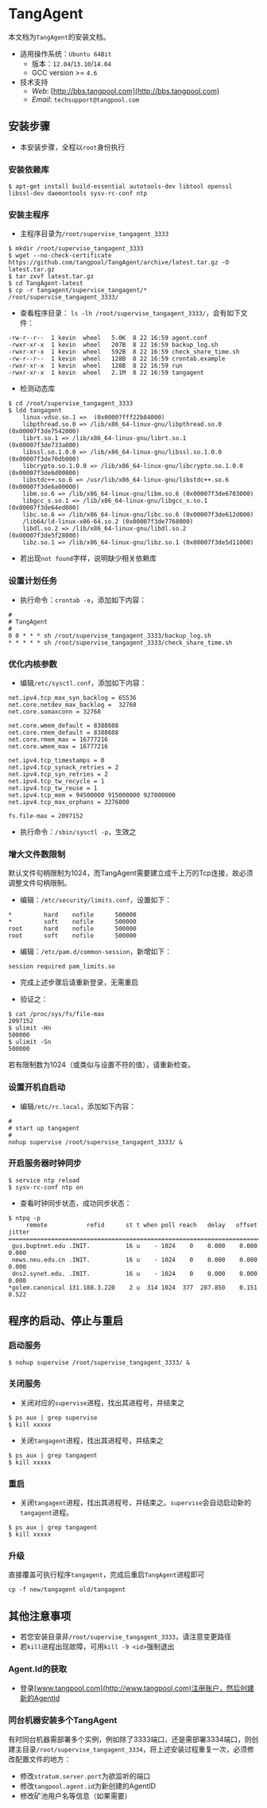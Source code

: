 # TangAgent
本文档为`TangAgent`的安装文档。

* 适用操作系统：`Ubuntu 64Bit`
  * 版本：`12.04`/`13.10`/`14.04`  
  * GCC version >= `4.6`
* 技术支持
  * _Web_: [http://bbs.tangpool.com](http://bbs.tangpool.com)
  * _Email_: `techsupport@tangpool.com`


## 安装步骤

* 本安装步骤，全程以`root`身份执行

### 安装依赖库

````
$ apt-get install build-essential autotools-dev libtool openssl libssl-dev daemontools sysv-rc-conf ntp
````

### 安装主程序

* 主程序目录为`/root/supervise_tangagent_3333`

````
$ mkdir /root/supervise_tangagent_3333
$ wget --no-check-certificate https://github.com/tangpool/TangAgent/archive/latest.tar.gz -O latest.tar.gz
$ tar zxvf latest.tar.gz 
$ cd TangAgent-latest
$ cp -r tangagent/supervise_tangagent/* /root/supervise_tangagent_3333/
````

* 查看程序目录： `ls -lh /root/supervise_tangagent_3333/`，会有如下文件：

````
-rw-r--r--  1 kevin  wheel   5.0K  8 22 16:59 agent.conf
-rwxr-xr-x  1 kevin  wheel   207B  8 22 16:59 backup_log.sh
-rwxr-xr-x  1 kevin  wheel   592B  8 22 16:59 check_share_time.sh
-rw-r--r--  1 kevin  wheel   128B  8 22 16:59 crontab.example
-rwxr-xr-x  1 kevin  wheel   128B  8 22 16:59 run
-rwxr-xr-x  1 kevin  wheel   2.1M  8 22 16:59 tangagent
````

* 检测动态库

````
$ cd /root/supervise_tangagent_3333
$ ldd tangagent
	linux-vdso.so.1 =>  (0x00007fff22b84000)
	libpthread.so.0 => /lib/x86_64-linux-gnu/libpthread.so.0 (0x00007f3de7542000)
	librt.so.1 => /lib/x86_64-linux-gnu/librt.so.1 (0x00007f3de733a000)
	libssl.so.1.0.0 => /lib/x86_64-linux-gnu/libssl.so.1.0.0 (0x00007f3de70db000)
	libcrypto.so.1.0.0 => /lib/x86_64-linux-gnu/libcrypto.so.1.0.0 (0x00007f3de6d00000)
	libstdc++.so.6 => /usr/lib/x86_64-linux-gnu/libstdc++.so.6 (0x00007f3de6a00000)
	libm.so.6 => /lib/x86_64-linux-gnu/libm.so.6 (0x00007f3de6703000)
	libgcc_s.so.1 => /lib/x86_64-linux-gnu/libgcc_s.so.1 (0x00007f3de64ed000)
	libc.so.6 => /lib/x86_64-linux-gnu/libc.so.6 (0x00007f3de612d000)
	/lib64/ld-linux-x86-64.so.2 (0x00007f3de7768000)
	libdl.so.2 => /lib/x86_64-linux-gnu/libdl.so.2 (0x00007f3de5f28000)
	libz.so.1 => /lib/x86_64-linux-gnu/libz.so.1 (0x00007f3de5d11000)
````

* 若出现`not found`字样，说明缺少相关依赖库


### 设置计划任务

* 执行命令：`crontab -e`，添加如下内容：

````
#
# TangAgent
#
0 0 * * * sh /root/supervise_tangagent_3333/backup_log.sh
* * * * * sh /root/supervise_tangagent_3333/check_share_time.sh
````

### 优化内核参数

* 编辑`/etc/sysctl.conf`，添加如下内容：

````
net.ipv4.tcp_max_syn_backlog = 65536
net.core.netdev_max_backlog =  32768
net.core.somaxconn = 32768

net.core.wmem_default = 8388608
net.core.rmem_default = 8388608
net.core.rmem_max = 16777216
net.core.wmem_max = 16777216

net.ipv4.tcp_timestamps = 0
net.ipv4.tcp_synack_retries = 2
net.ipv4.tcp_syn_retries = 2
net.ipv4.tcp_tw_recycle = 1
net.ipv4.tcp_tw_reuse = 1
net.ipv4.tcp_mem = 94500000 915000000 927000000
net.ipv4.tcp_max_orphans = 3276800

fs.file-max = 2097152
````
* 执行命令：`/sbin/sysctl -p`，生效之

### 增大文件数限制

默认文件句柄限制为1024，而TangAgent需要建立成千上万的Tcp连接，故必须调整文件句柄限制。

* 编辑：`/etc/security/limits.conf`，设置如下：

````
*         hard    nofile      500000
*         soft    nofile      500000
root      hard    nofile      500000
root      soft    nofile      500000
````

* 编辑：`/etc/pam.d/common-session`，新增如下：

````
session required pam_limits.so
````

* 完成上述步骤后请重新登录，无需重启

* 验证之：

````
$ cat /proc/sys/fs/file-max
2097152
$ ulimit -Hn
500000
$ ulimit -Sn
500000
````

若有限制数为1024（或类似与设置不符的值），请重新检查。

### 设置开机自启动


* 编辑`/etc/rc.local`，添加如下内容：

````
#
# start up tangagent
#
nohup supervise /root/supervise_tangagent_3333/ &
````

### 开启服务器时钟同步

````
$ service ntp reload
$ sysv-rc-conf ntp on
````

* 查看时钟同步状态，成功同步状态：

````
$ ntpq -p
     remote           refid      st t when poll reach   delay   offset  jitter
==============================================================================
 gus.buptnet.edu .INIT.          16 u    - 1024    0    0.000    0.000   0.000
 news.neu.edu.cn .INIT.          16 u    - 1024    0    0.000    0.000   0.000
 dns2.synet.edu. .INIT.          16 u    - 1024    0    0.000    0.000   0.000
*golem.canonical 131.188.3.220    2 u  314 1024  377  287.850    0.151   0.522
````

## 程序的启动、停止与重启
### 启动服务

````
$ nohup supervise /root/supervise_tangagent_3333/ &
````

### 关闭服务

* 关闭对应的`supervise`进程，找出其进程号，并结束之

````
$ ps aux | grep supervise
$ kill xxxxx
````

* 关闭`tangagent`进程，找出其进程号，并结束之

````
$ ps aux | grep tangagent
$ kill xxxxx
````

### 重启

* 关闭`tangagent`进程，找出其进程号，并结束之。`supervise`会自动启动新的`tangagent`进程。

````
$ ps aux | grep tangagent
$ kill xxxxx
````

### 升级
直接覆盖可执行程序`tangagent`，完成后重启`TangAgent`进程即可

````
cp -f new/tangagent old/tangagent
````

## 其他注意事项

* 若您安装目录非`/root/supervise_tangagent_3333`，请注意变更路径
* 若`kill`进程出现故障，可用`kill -9 <id>`强制退出

### Agent.Id的获取

* 登录[www.tangpool.com](http://www.tangpool.com)注册账户，然后创建新的AgentId

### 同台机器安装多个TangAgent

有时同台机器需部署多个实例，例如除了3333端口，还是需部署3334端口，则创建主目录`/root/supervise_tangagent_3334`，将上述安装过程重复一次，必须修改配置文件的地方：

* 修改`stratum.server.port`为欲监听的端口
* 修改`tangpool.agent.id`为新创建的AgentID
* 修改矿池用户名等信息（如果需要）
